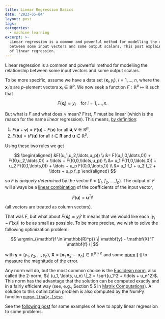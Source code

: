 ```yaml
---
title: Linear Regression Basics
date: '2023-05-04'
layout: post
tags:
categories:
  - machine learning
excerpt: >-
  Linear regression is a common and powerful method for modelling the relationship
  between some input vectors and some output scalars. This post explains the basics
  of linear regression.
---
```

Linear regression is a common and powerful method for modelling the relationship
between some input vectors and some output scalars.

To be more specific, assume we have a data set $(\mathbf{x}_i, y_i)$, $i=1,\ldots,n$,
where the $\mathbf{x}_i$'s are $p$-element vectors $\mathbf{x}_i \in \mathbb{R}^p$.
We now seek a function $F: \mathbb{R}^p \mapsto \mathbb{R}$ such that

$$
F(\mathbf{x}_i) \approx y_i \quad \text{for $i=1,\ldots,n$.}
$$

But what is $F$ and what does $\approx$ mean?
First, $F$ must be linear (which is the reason for the name *linear* regression).
This means, [by definition](https://en.wikipedia.org/wiki/Linear_map#Definition_and_first_consequences):

1. $F(\mathbf{u} + \mathbf{v}) = F(\mathbf{u}) + F(\mathbf{v})$ for all $\mathbf{u}, \mathbf{v} \in \mathbb{R}^p$,
2. $F(t \mathbf{u}) = t F(\mathbf{u})$ for all $t \in \mathbf{R}$ and $\mathbf{u} \in \mathbb{R}^p$.

Using these two rules we get

$$
\begin{aligned}
&F((u_1,u_2,\ldots,u_p)) \\
&= F((u_1,0,\ldots,0)) + F((0,u_2,\ldots,0)) + \ldots + F((0,0,\ldots,u_p)) \\
&= u_1 F((1,0,\ldots,0)) + u_2 F((0,1,\ldots,0)) + \ldots + u_p F((0,0,\ldots,1)) \\
&= u_1 f_1 + u_2 f_2 + \ldots + u_p f_p
\end{aligned}
$$

so $F$ is *uniquely determined* by the vector $\mathbf{f} = (f_1, f_2, \ldots, f_p)$.
The output of $F$ will always be a [linear combination](https://en.wikipedia.org/wiki/Linear_combination)
of the coefficients of the input vector,

$$
F(\mathbf{u}) = \mathbf{u}^T \mathbf{f}
$$

(all vectors are treated as column vectors).

That was $F$, but what about $F(\mathbf{x}_i) \approx y_i$?
It means that we would like each $|y_i - F(\mathbf{x}_i)|$ to be as small as possible.
To be more precise, we wish to solve the following optimization problem:

$$
\argmin_{\mathbf{f \in \mathbb{R}^p}} \| \mathbf{y} - \mathbf{X}^T \mathbf{f} \|
$$

with $\mathbf{y} = (y_1, y_2, \ldots, y_n)$,
$\mathbf{X} = [ \mathbf{x}_1 \; \mathbf{x}_2 \; \cdots \; \mathbf{x}_n ] \in \mathbb{R}^{p \times n}$
and some [norm](https://en.wikipedia.org/wiki/Norm_(mathematics))
$\| \cdot \|$ to measure the magnitude of the error.

Any norm will do, but the most common choice is the
[Euclidean norm](https://en.wikipedia.org/wiki/Norm_(mathematics)#Euclidean_norm),
also called the 2-norm, $\| (u_1, \ldots, u_n) \|_2 = \sqrt{u_1^2 + \ldots + u_n^2}$.
This norm has the advantage that the solution can be computed exactly and in
a fairly efficient way (see, e.g., Section&nbsp;5.5 in
[Matrix Computations](/refs/matrix-comp/)).
A solution to this optimization problem is also computed by the NumPy function
[`numpy.linalg.lstsq`](https://numpy.org/doc/stable/reference/generated/numpy.linalg.lstsq.html).

See the [following post](/blog/2023/05/linear-regression-applied/) for some examples
of how to apply linear regression to some problems.
